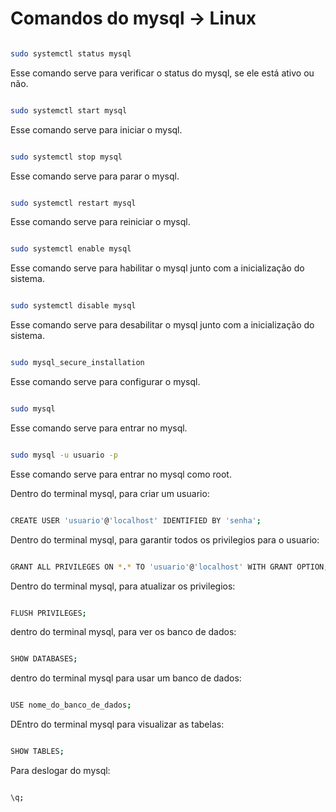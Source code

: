 # Comandos do mysql -> Linux

``` bash

sudo systemctl status mysql

```

Esse comando serve para verificar o status do mysql, se ele está ativo ou não.

``` bash

sudo systemctl start mysql

```

Esse comando serve para iniciar o mysql.

``` bash

sudo systemctl stop mysql

```

Esse comando serve para parar o mysql.

``` bash

sudo systemctl restart mysql

```

Esse comando serve para reiniciar o mysql.

``` bash

sudo systemctl enable mysql

```

Esse comando serve para habilitar o mysql junto com a inicialização do sistema.

``` bash

sudo systemctl disable mysql

```

Esse comando serve para desabilitar o mysql junto com a inicialização do sistema.

``` bash

sudo mysql_secure_installation

```

Esse comando serve para configurar o mysql.

``` bash

sudo mysql

```

Esse comando serve para entrar no mysql.

``` bash

sudo mysql -u usuario -p

```

Esse comando serve para entrar no mysql como root.


Dentro do terminal mysql, para criar um usuario:

``` bash

CREATE USER 'usuario'@'localhost' IDENTIFIED BY 'senha';

```

Dentro do terminal mysql, para garantir todos os privilegios para o usuario:

``` bash

GRANT ALL PRIVILEGES ON *.* TO 'usuario'@'localhost' WITH GRANT OPTION;

```

Dentro do terminal mysql, para atualizar os privilegios:

``` bash

FLUSH PRIVILEGES;

```


dentro do terminal mysql, para ver os banco de dados:

``` bash

SHOW DATABASES;

```

dentro do terminal mysql para usar um banco de dados:

``` bash

USE nome_do_banco_de_dados;

```

DEntro do terminal mysql para visualizar as tabelas:

``` bash

SHOW TABLES;

```

Para deslogar do mysql:

``` bash

\q;

```